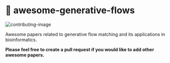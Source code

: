 # :robot: awesome-generative-flows
![contributing-image](https://img.shields.io/badge/contributions-welcome-brightgreen.svg?style=flat)

Awesome papers related to generative flow matching and its applications in bioinformatics.

**Please feel free to create a pull request if you would like to add other awesome papers.**
